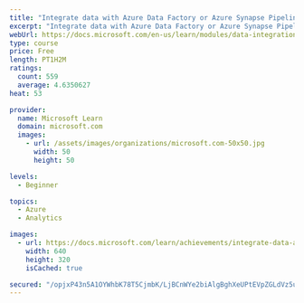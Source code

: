 ```yaml
---
title: "Integrate data with Azure Data Factory or Azure Synapse Pipeline"
excerpt: "Integrate data with Azure Data Factory or Azure Synapse Pipeline"
webUrl: https://docs.microsoft.com/en-us/learn/modules/data-integration-azure-data-factory/
type: course
price: Free
length: PT1H2M
ratings:
  count: 559
  average: 4.6350627
heat: 53

provider:
  name: Microsoft Learn
  domain: microsoft.com
  images:
    - url: /assets/images/organizations/microsoft.com-50x50.jpg
      width: 50
      height: 50

levels:
  - Beginner

topics:
  - Azure
  - Analytics

images:
  - url: https://docs.microsoft.com/learn/achievements/integrate-data-azure-data-factory-social.png
    width: 640
    height: 320
    isCached: true

secured: "/opjxP43n5A1OYWhbK78T5CjmbK/LjBCnWYe2biAlgBghXeUPtEVpZGLdVz5ulLiGSB6T6C5nlJCKrBS29UwavbjoMQJ7VEQoiTn4H4rZjX4YNJ+Xjhcz5Pxf6eTR+OLBGdRCHrBT8OyHwi1KINABSPY39QVbrFaAKbmEZlUPo2NhFpbII0am1xSPy6sahol1GZ9Au7hqKkMuVJ7xtRJovzaAHb1VOS7GOVT5Zh4DmODL9sGLCh2WTGOzK+Ipu+y7chs2jGJElM6547esy9g+0tWuYi+0ufO/FyT+VX2ZzKrG2eWM7X01wZLRik8iYabAIX5/WxKyvXcOEFWd1DDEfY/T1wS8wX3dWV2T7vS7v1wzbiXAhIEZsmMLuyhCsNReQ+61bv+ilU5RW9Jzkjr/Imzyq/GzmwL9CKWMkpjYUE=;NWyI4z/k0oaaYJKXQw/iXA=="
---
```


